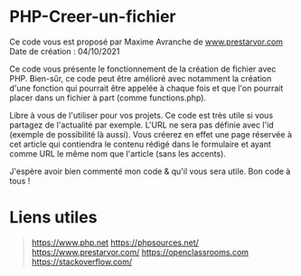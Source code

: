 # PHP-Creer-un-fichier                                               
 Ce code vous est proposé par Maxime Avranche de www.prestarvor.com 
 Date de création : 04/10/2021

Ce code vous présente le fonctionnement de la création de fichier avec PHP.
Bien-sûr, ce code peut être amélioré avec notamment la création d'une fonction qui pourrait être appelée à chaque fois et que l'on pourrait placer dans un fichier à part (comme functions.php).

Libre à vous de l'utiliser pour vos projets. Ce code est très utile si vous partagez de l'actualité par exemple. L'URL ne sera pas définie avec l'id (exemple de possibilité là aussi). Vous créerez en effet une page réservée à cet article qui contiendra le contenu rédigé dans le formulaire et ayant comme URL le même nom que l'article (sans les accents). 

J'espère avoir bien commenté mon code & qu'il vous sera utile. 
Bon code à tous !

# Liens utiles
> https://www.php.net
> https://phpsources.net/
> https://www.prestarvor.com/
> https://openclassrooms.com
> https://stackoverflow.com/


